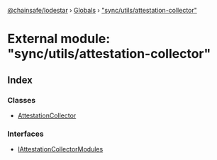 [@chainsafe/lodestar](../README.md) › [Globals](../globals.md) › ["sync/utils/attestation-collector"](_sync_utils_attestation_collector_.md)

# External module: "sync/utils/attestation-collector"

## Index

### Classes

* [AttestationCollector](../classes/_sync_utils_attestation_collector_.attestationcollector.md)

### Interfaces

* [IAttestationCollectorModules](../interfaces/_sync_utils_attestation_collector_.iattestationcollectormodules.md)
